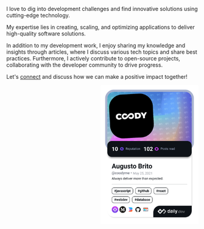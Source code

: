 
I love to dig into development challenges and find innovative solutions using cutting-edge technology.

My expertise lies in creating, scaling, and optimizing applications to deliver high-quality software solutions.

In addition to my development work, I enjoy sharing my knowledge and insights through articles, where I discuss various tech topics and share best practices. Furthermore, I actively contribute to open-source projects, collaborating with the developer community to drive progress.

Let's [connect](https://linkedin.com/in/coodyme) and discuss how we can make a positive impact together!


<div align="right" width="33%">
  <a href="https://app.daily.dev/coodyme"><img   src="./devcard.png" width="256" alt="Dev Card"/></a>
</div>
